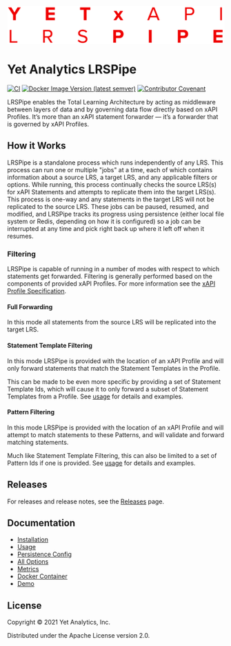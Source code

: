 ![SQL LRS Logo](doc/img/logo.png)

# Yet Analytics LRSPipe

[![CI](https://github.com/yetanalytics/xapipe/actions/workflows/ci.yaml/badge.svg)](https://github.com/yetanalytics/xapipe/actions/workflows/ci.yaml)
[![Docker Image Version (latest semver)](https://img.shields.io/docker/v/yetanalytics/xapipe?label=docker&style=plastic&color=blue)](https://hub.docker.com/r/yetanalytics/xapipe)
[![Contributor Covenant](https://img.shields.io/badge/Contributor%20Covenant-2.1-5e0b73.svg)](CODE_OF_CONDUCT.md)

LRSPipe enables the Total Learning Architecture by acting as middleware between layers of data and by governing data flow directly based on xAPI Profiles. It’s more than an xAPI statement forwarder — it’s a forwarder that is governed by xAPI Profiles.

## How it Works

LRSPipe is a standalone process which runs independently of any LRS. This process can run one or multiple "jobs" at a time, each of which contains information about a source LRS, a target LRS, and any applicable filters or options. While running, this process continually checks the source LRS(s) for xAPI Statements and attempts to replicate them into the target LRS(s). This process is one-way and any statements in the target LRS will not be replicated to the source LRS. These jobs can be paused, resumed, and modified, and LRSPipe tracks its progress using persistence (either local file system or Redis, depending on how it is configured) so a job can be interrupted at any time and pick right back up where it left off when it resumes.

### Filtering

LRSPipe is capable of running in a number of modes with respect to which statements get forwarded. Filtering is generally performed based on the components of provided xAPI Profiles. For more information see the [xAPI Profile Specification](https://github.com/adlnet/xapi-profiles).

#### Full Forwarding
In this mode all statements from the source LRS will be replicated into the target LRS.

#### Statement Template Filtering
In this mode LRSPipe is provided with the location of an xAPI Profile and will only forward statements that match the Statement Templates in the Profile.

This can be made to be even more specific by providing a set of Statement Template Ids, which will cause it to only forward a subset of Statement Templates from a Profile. See [usage](doc/usage.md) for details and examples.

#### Pattern Filtering
In this mode LRSPipe is provided with the location of an xAPI Profile and will attempt to match statements to these Patterns, and will validate and forward matching statements.

Much like Statement Template Filtering, this can also be limited to a set of Pattern Ids if one is provided. See [usage](doc/usage.md) for details and examples.

## Releases

For releases and release notes, see the [Releases](https://github.com/yetanalytics/xapipe/releases/latest) page.

## Documentation

- [Installation](doc/install.md)
- [Usage](doc/usage.md)
- [Persistence Config](doc/persistence.md)
- [All Options](doc/options.md)
- [Metrics](doc/metrics.md)
- [Docker Container](doc/docker.md)
- [Demo](doc/demo.md)

## License

Copyright © 2021 Yet Analytics, Inc.

Distributed under the Apache License version 2.0.
